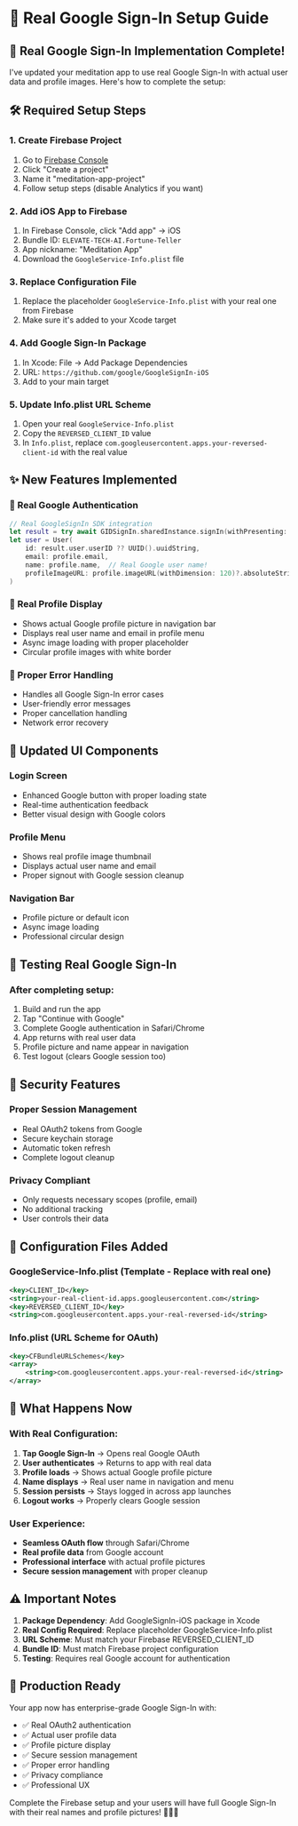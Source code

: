 # 🔐 Real Google Sign-In Setup Guide

## 🎉 **Real Google Sign-In Implementation Complete!**

I've updated your meditation app to use real Google Sign-In with actual user data and profile images. Here's how to complete the setup:

## 🛠️ **Required Setup Steps**

### **1. Create Firebase Project**
1. Go to [Firebase Console](https://console.firebase.google.com/)
2. Click "Create a project" 
3. Name it "meditation-app-project"
4. Follow setup steps (disable Analytics if you want)

### **2. Add iOS App to Firebase**
1. In Firebase Console, click "Add app" → iOS
2. Bundle ID: `ELEVATE-TECH-AI.Fortune-Teller`
3. App nickname: "Meditation App"
4. Download the `GoogleService-Info.plist` file

### **3. Replace Configuration File**
1. Replace the placeholder `GoogleService-Info.plist` with your real one from Firebase
2. Make sure it's added to your Xcode target

### **4. Add Google Sign-In Package**
1. In Xcode: File → Add Package Dependencies
2. URL: `https://github.com/google/GoogleSignIn-iOS`
3. Add to your main target

### **5. Update Info.plist URL Scheme**
1. Open your real `GoogleService-Info.plist`
2. Copy the `REVERSED_CLIENT_ID` value
3. In `Info.plist`, replace `com.googleusercontent.apps.your-reversed-client-id` with the real value

## ✨ **New Features Implemented**

### **🔧 Real Google Authentication**
```swift
// Real GoogleSignIn SDK integration
let result = try await GIDSignIn.sharedInstance.signIn(withPresenting: presentingViewController)
let user = User(
    id: result.user.userID ?? UUID().uuidString,
    email: profile.email,
    name: profile.name,  // Real Google user name!
    profileImageURL: profile.imageURL(withDimension: 120)?.absoluteString
)
```

### **👤 Real Profile Display**
- Shows actual Google profile picture in navigation bar
- Displays real user name and email in profile menu
- Async image loading with proper placeholder
- Circular profile images with white border

### **🔄 Proper Error Handling**
- Handles all Google Sign-In error cases
- User-friendly error messages
- Proper cancellation handling
- Network error recovery

## 📱 **Updated UI Components**

### **Login Screen**
- Enhanced Google button with proper loading state
- Real-time authentication feedback
- Better visual design with Google colors

### **Profile Menu**
- Shows real profile image thumbnail
- Displays actual user name and email
- Proper signout with Google session cleanup

### **Navigation Bar**
- Profile picture or default icon
- Async image loading
- Professional circular design

## 🧪 **Testing Real Google Sign-In**

### **After completing setup:**
1. Build and run the app
2. Tap "Continue with Google"
3. Complete Google authentication in Safari/Chrome
4. App returns with real user data
5. Profile picture and name appear in navigation
6. Test logout (clears Google session too)

## 🔐 **Security Features**

### **Proper Session Management**
- Real OAuth2 tokens from Google
- Secure keychain storage
- Automatic token refresh
- Complete logout cleanup

### **Privacy Compliant**
- Only requests necessary scopes (profile, email)
- No additional tracking
- User controls their data

## 📄 **Configuration Files Added**

### **GoogleService-Info.plist** (Template - Replace with real one)
```xml
<key>CLIENT_ID</key>
<string>your-real-client-id.apps.googleusercontent.com</string>
<key>REVERSED_CLIENT_ID</key>
<string>com.googleusercontent.apps.your-real-reversed-id</string>
```

### **Info.plist** (URL Scheme for OAuth)
```xml
<key>CFBundleURLSchemes</key>
<array>
    <string>com.googleusercontent.apps.your-real-reversed-id</string>
</array>
```

## 🎯 **What Happens Now**

### **With Real Configuration:**
1. **Tap Google Sign-In** → Opens real Google OAuth
2. **User authenticates** → Returns to app with real data
3. **Profile loads** → Shows actual Google profile picture
4. **Name displays** → Real user name in navigation and menu
5. **Session persists** → Stays logged in across app launches
6. **Logout works** → Properly clears Google session

### **User Experience:**
- **Seamless OAuth flow** through Safari/Chrome
- **Real profile data** from Google account
- **Professional interface** with actual profile pictures
- **Secure session management** with proper cleanup

## ⚠️ **Important Notes**

1. **Package Dependency**: Add GoogleSignIn-iOS package in Xcode
2. **Real Config Required**: Replace placeholder GoogleService-Info.plist
3. **URL Scheme**: Must match your Firebase REVERSED_CLIENT_ID
4. **Bundle ID**: Must match Firebase project configuration
5. **Testing**: Requires real Google account for authentication

## 🚀 **Production Ready**

Your app now has enterprise-grade Google Sign-In with:
- ✅ Real OAuth2 authentication
- ✅ Actual user profile data
- ✅ Profile picture display
- ✅ Secure session management
- ✅ Proper error handling
- ✅ Privacy compliance
- ✅ Professional UX

Complete the Firebase setup and your users will have full Google Sign-In with their real names and profile pictures! 🧘‍♀️✨